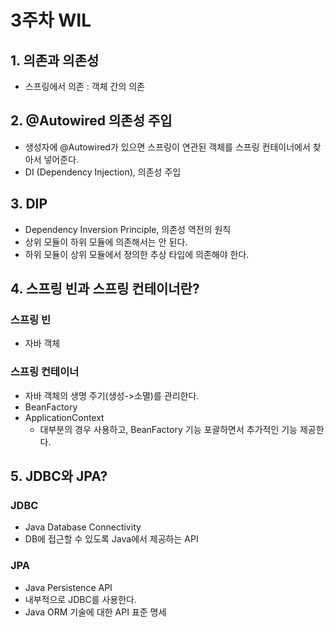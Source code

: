 # 3주차 WIL

## 1. 의존과 의존성
- 스프링에서 의존 : 객체 간의 의존
## 2. @Autowired 의존성 주입
- 생성자에 @Autowired가 있으면 스프링이 연관된 객체를 스프링 컨테이너에서 찾아서 넣어준다.
- DI (Dependency Injection), 의존성 주입
## 3. DIP
- Dependency Inversion Principle, 의존성 역전의 원칙
- 상위 모듈이 하위 모듈에 의존해서는 안 된다.
- 하위 모듈이 상위 모듈에서 정의한 추상 타입에 의존해야 한다.
## 4. 스프링 빈과 스프링 컨테이너란?
### 스프링 빈
- 자바 객체
### 스프링 컨테이너
- 자바 객체의 생명 주기(생성->소멸)를 관리한다.
- BeanFactory
- ApplicationContext
	- 대부분의 경우 사용하고, BeanFactory 기능 포괄하면서 추가적인 기능 제공한다.
## 5. JDBC와 JPA?
### JDBC
- Java Database Connectivity
- DB에 접근할 수 있도록 Java에서 제공하는 API
### JPA
- Java Persistence API
- 내부적으로 JDBC를 사용한다.
- Java ORM 기술에 대한 API 표준 명세
